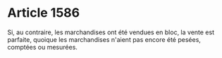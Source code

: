 # Article 1586

Si, au contraire, les marchandises ont été vendues en bloc, la vente est parfaite, quoique les marchandises n'aient pas encore été pesées, comptées ou mesurées.
